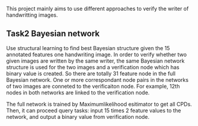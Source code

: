 This project mainly aims to use different approaches to verify the writer of handwritting images. 

## Task2 Bayesian network
Use structural learning to find best Bayesian structure given the 15 annotated features one handwriting image. In order to 
verify whether two given images are written by the same writer, the same Bayesian network structure is used for the two images and a verification node which has binary value is created. So there are totally 31 feature node in the full Bayesian network. One or more correspondant node pairs in the networks of two images are conneted to the verificaiton node. For example, 12th nodes in both networks are linked to the verification node. 

The full network is trained by Maximumlikelihood esitimator to get all CPDs. Then, it can proceed query tasks: input 15 times 2 feature values to the network, and output a binary value from verification node.


